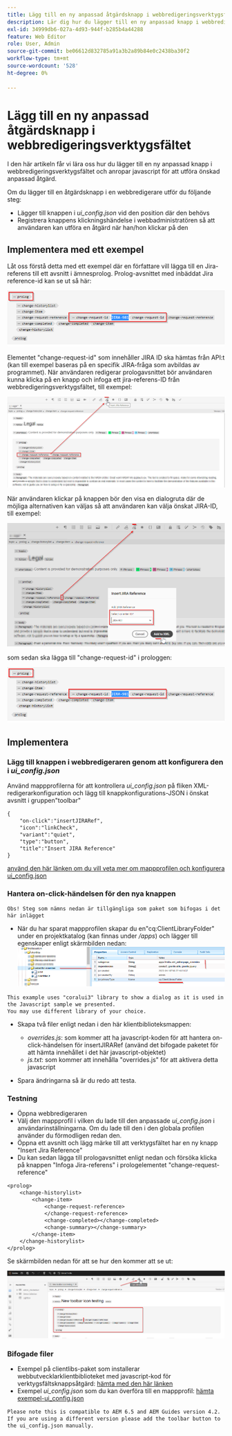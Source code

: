 ```yaml
---
title: Lägg till en ny anpassad åtgärdsknapp i webbredigeringsverktygsfältet
description: Lär dig hur du lägger till en ny anpassad knapp i webbredigeringsverktygsfältet och anropar javascript för att anpassa funktionen.
exl-id: 34999db6-027a-4d93-944f-b285b4a44288
feature: Web Editor
role: User, Admin
source-git-commit: be06612d832785a91a3b2a89b84e0c2438ba30f2
workflow-type: tm+mt
source-wordcount: '528'
ht-degree: 0%

---
```


# Lägg till en ny anpassad åtgärdsknapp i webbredigeringsverktygsfältet

I den här artikeln får vi lära oss hur du lägger till en ny anpassad knapp i webbredigeringsverktygsfältet och anropar javascript för att utföra önskad anpassad åtgärd.

Om du lägger till en åtgärdsknapp i en webbredigerare utför du följande steg:
- Lägger till knappen i *ui_config.json* vid den position där den behövs
- Registrera knappens klickningshändelse i webbadministratören så att användaren kan utföra en åtgärd när han/hon klickar på den


## Implementera med ett exempel

Låt oss förstå detta med ett exempel där en författare vill lägga till en Jira-referens till ett avsnitt i ämnesprolog. Prolog-avsnittet med inbäddat Jira reference-id kan se ut så här:

![Prologgavsnitt med JIRA ID-referens](../../../assets/authoring/webeditor-add-customtoolbarbutton-prolog-sample.png)

Elementet &quot;change-request-id&quot; som innehåller JIRA ID ska hämtas från API:t (kan till exempel baseras på en specifik JIRA-fråga som avbildas av programmet). När användaren redigerar prologavsnittet bör användaren kunna klicka på en knapp och infoga ett jira-referens-ID från webbredigeringsverktygsfältet, till exempel:

![Prologsektionen - lägg till JIRA-referens](../../../assets/authoring/webeditor-add-customtoolbarbutton-prolog-insertjirareference.png)

När användaren klickar på knappen bör den visa en dialogruta där de möjliga alternativen kan väljas så att användaren kan välja önskat JIRA-ID, till exempel:

![Prologgavsnittet Lägg till dialogrutan JIRA ID ](../../../assets/authoring/webeditor-add-customtoolbarbutton-prolog-insertjirareference-dialog.png)

som sedan ska lägga till &quot;change-request-id&quot; i prologgen:

![Prologgavsnitt med JIRA ID-referens](../../../assets/authoring/webeditor-add-customtoolbarbutton-prolog-sample.png)



## Implementera


### Lägg till knappen i webbredigeraren genom att konfigurera den i *ui_config.json*

Använd mappprofilerna för att kontrollera *ui_config.json* på fliken XML-redigerarkonfiguration och lägg till knappkonfigurations-JSON i önskat avsnitt i gruppen&quot;toolbar&quot;

```
{
    "on-click":"insertJIRARef",
    "icon":"linkCheck",
    "variant":"quiet",
    "type":"button",
    "title":"Insert JIRA Reference"
}
```

[använd den här länken om du vill veta mer om mappprofilen och konfigurera ui_config.json](https://experienceleague.adobe.com/docs/experience-manager-guides-learn/videos/advanced-user-guide/editor-configuration.html?lang=sv-SE)


### Hantera on-click-händelsen för den nya knappen

    Obs! Steg som nämns nedan är tillgängliga som paket som bifogas i det här inlägget


- När du har sparat mappprofilen skapar du en&quot;cq:ClientLibraryFolder&quot; under en projektkatalog (kan finnas under */apps*) och lägger till egenskaper enligt skärmbilden nedan:
  ![Klientbiblioteksinställningar för webbredigeraren](../../../assets/authoring/webeditor-add-customtoolbarbutton-clientlibrarysettings.png)

```
This example uses "coralui3" library to show a dialog as it is used in the Javascript sample we presented.
You may use different library of your choice.
```

- Skapa två filer enligt nedan i den här klientbiblioteksmappen:
   - *overrides.js*: som kommer att ha javascript-koden för att hantera on-click-händelsen för insertJIRARef (använd det bifogade paketet för att hämta innehållet i det här javascript-objektet)
   - *js.txt*: som kommer att innehålla &quot;overrides.js&quot; för att aktivera detta javascript

- Spara ändringarna så är du redo att testa.


### Testning

- Öppna webbredigeraren
- Välj den mappprofil i vilken du lade till den anpassade *ui_config.json* i användarinställningarna. Om du lade till den i den globala profilen använder du förmodligen redan den.
- Öppna ett avsnitt och lägg märke till att verktygsfältet har en ny knapp &quot;Insert Jira Reference&quot;
- Du kan sedan lägga till prologavsnittet enligt nedan och försöka klicka på knappen &quot;Infoga Jira-referens&quot; i prologelementet &quot;change-request-reference&quot;

```
<prolog>
    <change-historylist>
        <change-item>
            <change-request-reference>
            </change-request-reference>
            <change-completed></change-completed>
            <change-summary></change-summary>
        </change-item>
    </change-historylist>
</prolog>
```

Se skärmbilden nedan för att se hur den kommer att se ut:

![Testa ny knapp](../../../assets/authoring/webeditor-add-customtoolbarbutton-testing.png)


### Bifogade filer

- Exempel på clientlibs-paket som installerar webbutvecklarklientbiblioteket med javascript-kod för verktygsfältsknappsåtgärd: [hämta med den här länken](../../../assets/authoring/webeditor-addbuttonontoolbar-insertjira-clientlib.zip)
- Exempel *ui_config.json* som du kan överföra till en mappprofil: [hämta exempel-ui_config.json](../../../assets/authoring/sample_ui_config_Guides4.2-InsertJiraReference.json)

```
Please note this is compatible to AEM 6.5 and AEM Guides version 4.2.
If you are using a different version please add the toolbar button to the ui_config.json manually.
```
